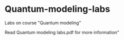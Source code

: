 # Quantum-modeling-labs
Labs on course "Quantum modeling"

Read Quantum modeling labs.pdf for more information"
